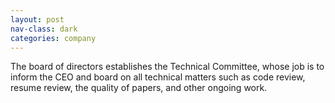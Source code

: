 ```yaml
---
layout: post
nav-class: dark
categories: company
---
```

The board of directors establishes the Technical Committee, whose job
is to inform the CEO and board on all technical matters such as code
review, resume review, the quality of papers, and other ongoing work.
